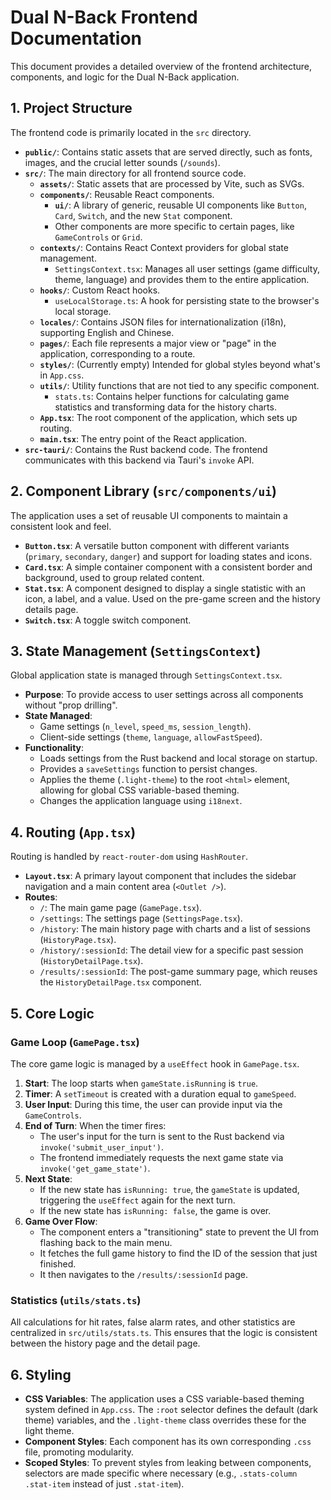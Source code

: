 # Dual N-Back Frontend Documentation

This document provides a detailed overview of the frontend architecture, components, and logic for the Dual N-Back application.

## 1. Project Structure

The frontend code is primarily located in the `src` directory.

-   **`public/`**: Contains static assets that are served directly, such as fonts, images, and the crucial letter sounds (`/sounds`).
-   **`src/`**: The main directory for all frontend source code.
    -   **`assets/`**: Static assets that are processed by Vite, such as SVGs.
    -   **`components/`**: Reusable React components.
        -   **`ui/`**: A library of generic, reusable UI components like `Button`, `Card`, `Switch`, and the new `Stat` component.
        -   Other components are more specific to certain pages, like `GameControls` or `Grid`.
    -   **`contexts/`**: Contains React Context providers for global state management.
        -   `SettingsContext.tsx`: Manages all user settings (game difficulty, theme, language) and provides them to the entire application.
    -   **`hooks/`**: Custom React hooks.
        -   `useLocalStorage.ts`: A hook for persisting state to the browser's local storage.
    -   **`locales/`**: Contains JSON files for internationalization (i18n), supporting English and Chinese.
    -   **`pages/`**: Each file represents a major view or "page" in the application, corresponding to a route.
    -   **`styles/`**: (Currently empty) Intended for global styles beyond what's in `App.css`.
    -   **`utils/`**: Utility functions that are not tied to any specific component.
        -   `stats.ts`: Contains helper functions for calculating game statistics and transforming data for the history charts.
    -   **`App.tsx`**: The root component of the application, which sets up routing.
    -   **`main.tsx`**: The entry point of the React application.
-   **`src-tauri/`**: Contains the Rust backend code. The frontend communicates with this backend via Tauri's `invoke` API.

## 2. Component Library (`src/components/ui`)

The application uses a set of reusable UI components to maintain a consistent look and feel.

-   **`Button.tsx`**: A versatile button component with different variants (`primary`, `secondary`, `danger`) and support for loading states and icons.
-   **`Card.tsx`**: A simple container component with a consistent border and background, used to group related content.
-   **`Stat.tsx`**: A component designed to display a single statistic with an icon, a label, and a value. Used on the pre-game screen and the history details page.
-   **`Switch.tsx`**: A toggle switch component.

## 3. State Management (`SettingsContext`)

Global application state is managed through `SettingsContext.tsx`.

-   **Purpose**: To provide access to user settings across all components without "prop drilling".
-   **State Managed**:
    -   Game settings (`n_level`, `speed_ms`, `session_length`).
    -   Client-side settings (`theme`, `language`, `allowFastSpeed`).
-   **Functionality**:
    -   Loads settings from the Rust backend and local storage on startup.
    -   Provides a `saveSettings` function to persist changes.
    -   Applies the theme (`.light-theme`) to the root `<html>` element, allowing for global CSS variable-based theming.
    -   Changes the application language using `i18next`.

## 4. Routing (`App.tsx`)

Routing is handled by `react-router-dom` using `HashRouter`.

-   **`Layout.tsx`**: A primary layout component that includes the sidebar navigation and a main content area (`<Outlet />`).
-   **Routes**:
    -   `/`: The main game page (`GamePage.tsx`).
    -   `/settings`: The settings page (`SettingsPage.tsx`).
    -   `/history`: The main history page with charts and a list of sessions (`HistoryPage.tsx`).
    -   `/history/:sessionId`: The detail view for a specific past session (`HistoryDetailPage.tsx`).
    -   `/results/:sessionId`: The post-game summary page, which reuses the `HistoryDetailPage.tsx` component.

## 5. Core Logic

### Game Loop (`GamePage.tsx`)

The core game logic is managed by a `useEffect` hook in `GamePage.tsx`.

1.  **Start**: The loop starts when `gameState.isRunning` is `true`.
2.  **Timer**: A `setTimeout` is created with a duration equal to `gameSpeed`.
3.  **User Input**: During this time, the user can provide input via the `GameControls`.
4.  **End of Turn**: When the timer fires:
    -   The user's input for the turn is sent to the Rust backend via `invoke('submit_user_input')`.
    -   The frontend immediately requests the next game state via `invoke('get_game_state')`.
5.  **Next State**:
    -   If the new state has `isRunning: true`, the `gameState` is updated, triggering the `useEffect` again for the next turn.
    -   If the new state has `isRunning: false`, the game is over.
6.  **Game Over Flow**:
    -   The component enters a "transitioning" state to prevent the UI from flashing back to the main menu.
    -   It fetches the full game history to find the ID of the session that just finished.
    -   It then navigates to the `/results/:sessionId` page.

### Statistics (`utils/stats.ts`)

All calculations for hit rates, false alarm rates, and other statistics are centralized in `src/utils/stats.ts`. This ensures that the logic is consistent between the history page and the detail page.

## 6. Styling

-   **CSS Variables**: The application uses a CSS variable-based theming system defined in `App.css`. The `:root` selector defines the default (dark theme) variables, and the `.light-theme` class overrides these for the light theme.
-   **Component Styles**: Each component has its own corresponding `.css` file, promoting modularity.
-   **Scoped Styles**: To prevent styles from leaking between components, selectors are made specific where necessary (e.g., `.stats-column .stat-item` instead of just `.stat-item`).
